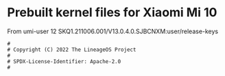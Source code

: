 # Prebuilt kernel files for Xiaomi Mi 10

From umi-user 12 SKQ1.211006.001/V13.0.4.0.SJBCNXM:user/release-keys

```
#
# Copyright (C) 2022 The LineageOS Project
#
# SPDX-License-Identifier: Apache-2.0
#
```

